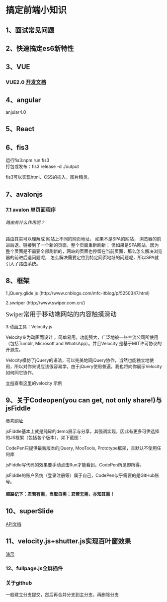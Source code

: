 # 搞定前端小知识<br>

## 1、面试常见问题<br>

## 2、快速搞定es6新特性<br>

## 3、VUE<br>
### VUE2.0 <a href="http://larabase.com/collection/2/post/110">开发文档</a>
## 4、angular<br>
anjular4.0
## 5、React<br>

## 6、fis3<br>
运行fis3:npm run fis3<br>
打包或发布：fis3 release -d ./output<br>
<p>fis3可以实现html、CSS的插入，图片精灵。</p>

## 7、avalonjs<br>
### 7.1 avalon 单页面程序 <br>
<h6>路由有什么作用呢？</h6>
<p>路由其实可以理解成 网站上不同的网页地址， 如果不是SPA的网站， 浏览器的前进后退，链接到了一个新的页面，整个页面重新刷新； 但如果是SPA网站，因为整个页面是不需要全部刷新的，网站的页面也停留在当前页面，那么怎么解决浏览器的前进后退问题呢， 怎么解决需要定位到特定网页地址的问题呢，所以SPA就引入了路由系统。</p>
 
## 8、框架<br>
<p>1.jQuery.glide.js (http://www.cnblogs.com/mfc-itblog/p/5250347.html)</p>
<p>2.swriper (http://www.swiper.com.cn/)</p>
<div style="font:20px/30px '宋体';">Swiper常用于移动端网站的内容触摸滑动</div>
<p>3.动画工具：Velocity.js</p>
<div>Velocity专为动画而设计 ，简单易用，功能强大，广泛地被一些主流公司所使用（包括Tumblr, Microsoft and WhatsApp）。并且Velocity 是基于MIT许可协议的开源库。<br>

Velocity模仿了jQuery的语法，可以完美地同jQuery协作，当然也能独立地使用，所以对你来说应该很容易学。由于jQuery使用普遍，我也将向你展示Velocity如何同它协作。</div>
<a href="http://velocityjs.org/">文档</a>查看<a href="https://codepen.io/collection/tIjGb/">这里</a>的velocity 示例
## 9、关于Codeopen(you can get, not only share!)与jsFiddle<br>
<a href="http://www.zhangxinxu.com/wordpress/2012/07/codepen-jsfiddle/">参考网址</a>
<p>jsFiddle基本上就是纯碎的demo展示与分享，其强调实现，因此有更多可供选择的JS框架（包括各个版本），如下截图：</p>
<p>CodePen只提供最新版本的jQuery, MooTools, Prototype框架，且默认不使用任何库</p>
<p>jsFiddle写代码的效果要手动点击Run才能看到，CodePen所见即所得。</p>
<p>jsFiddle的账户系统（登录注册等）属于自己，CodePen似乎需要的是GitHub账号。</p>
<h4>顺路记下：君若有需，当取自需；君若无需，亦知其需！</h4>
<h2>10、superSlide<br></h2>
<p><a href="http://www.superslide2.com/">API文档</a></p>
<h2> 11、velocity.js+shutter.js实现百叶窗效果</h2>
<p><a href="http://www.lanrenzhijia.com/banner/4550.html">演示</a></p>
<h3>12、fullpage.js全屏插件</h3>
<h3>关于github</h3>
<p>一般建立分支提交，然后再合并分支到主分支，再删除分支</p>
